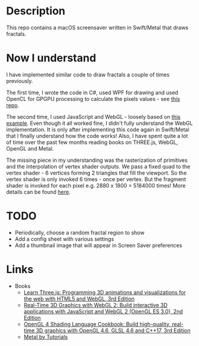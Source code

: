 # Description

This repo contains a macOS screensaver written in Swift/Metal that draws fractals.

# Now I understand

I have implemented similar code to draw fractals a couple of times previously.

The first time, I wrote the code in C#, used WPF for drawing and used OpenCL for GPGPU processing to calculate the pixels values - see [this repo](https://github.com/taylorjg/FractalsWpf). 

The second time, I used JavaScript and WebGL - loosely based on [this example](https://github.com/gpjt/webgl-lessons/blob/master/example01/index.html). Even though it all worked fine, I didn't fully understand the WebGL implementation. It is only after implementing this code again in Swift/Metal that I finally understand how the code works! Also, I have spent quite a lot of time over the past few months reading books on THREE.js, WebGL, OpenGL and Metal.

The missing piece in my understanding was the rasterization of primitives and the interpolation of vertex shader outputs. We pass a fixed quad to the vertex shader - 6 vertices forming 2 triangles that fill the viewport. So the vertex shader is only invoked 6 times - once per vertex. But the fragment shader is invoked for each pixel e.g. 2880 x 1800 = 5184000 times! More details can be found [here](https://en.wikibooks.org/wiki/GLSL_Programming/Rasterization).

# TODO

* Periodically, choose a random fractal region to show
* Add a config sheet with various settings
* Add a thumbnail image that will appear in Screen Saver preferences

# Links

* Books
  * [Learn Three.js: Programming 3D animations and visualizations for the web with HTML5 and WebGL, 3rd Edition](https://www.amazon.co.uk/Learn-Three-js-Programming-animations-visualizations-ebook/dp/B07H2WJD1P)
  * [Real-Time 3D Graphics with WebGL 2: Build interactive 3D applications with JavaScript and WebGL 2 (OpenGL ES 3.0), 2nd Edition](https://www.amazon.co.uk/Real-Time-Graphics-WebGL-interactive-applications-ebook/dp/B07GVNQLH5)
  * [OpenGL 4 Shading Language Cookbook: Build high-quality, real-time 3D graphics with OpenGL 4.6, GLSL 4.6 and C++17, 3rd Edition](https://www.amazon.co.uk/OpenGL-Shading-Language-Cookbook-high-quality/dp/1789342252)
  * [Metal by Tutorials](https://www.amazon.co.uk/Metal-Tutorials-Second-Beginning-Development/dp/1942878982)
